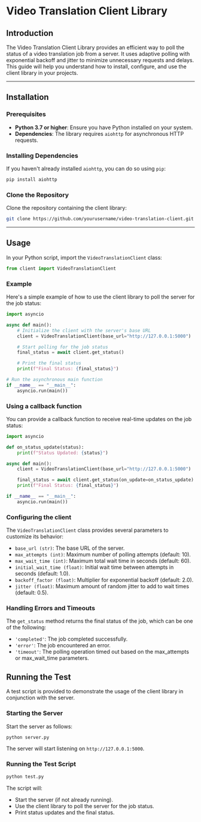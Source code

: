 # Video Translation Client Library

## Introduction

The Video Translation Client Library provides an efficient way to poll the status of a video translation job from a server. It uses adaptive polling with exponential backoff and jitter to minimize unnecessary requests and delays. This guide will help you understand how to install, configure, and use the client library in your projects.

---

## Installation

### Prerequisites

- **Python 3.7 or higher**: Ensure you have Python installed on your system.
- **Dependencies**: The library requires `aiohttp` for asynchronous HTTP requests.

### Installing Dependencies

If you haven't already installed `aiohttp`, you can do so using `pip`:

```bash
pip install aiohttp
```

### Clone the Repository

Clone the repository containing the client library:

```bash
git clone https://github.com/yourusername/video-translation-client.git
```

---

## Usage

In your Python script, import the `VideoTranslationClient` class:

```python
from client import VideoTranslationClient
```

### Example

Here's a simple example of how to use the client library to poll the server for the job status:

```python
import asyncio

async def main():
    # Initialize the client with the server's base URL
    client = VideoTranslationClient(base_url="http://127.0.0.1:5000")

    # Start polling for the job status
    final_status = await client.get_status()

    # Print the final status
    print(f"Final Status: {final_status}")

# Run the asynchronous main function
if __name__ == "__main__":
    asyncio.run(main())
```

### Using a callback function

You can provide a callback function to receive real-time updates on the job status:

```python
import asyncio

def on_status_update(status):
    print(f"Status Updated: {status}")

async def main():
    client = VideoTranslationClient(base_url="http://127.0.0.1:5000")

    final_status = await client.get_status(on_update=on_status_update)
    print(f"Final Status: {final_status}")

if __name__ == "__main__":
    asyncio.run(main())
```

### Configuring the client 

The `VideoTranslationClient` class provides several parameters to customize its behavior:

- `base_url (str)`: The base URL of the server.
- `max_attempts (int)`: Maximum number of polling attempts (default: 10).
- `max_wait_time (int)`: Maximum total wait time in seconds (default: 60).
- `initial_wait_time (float)`: Initial wait time between attempts in seconds (default: 1.0).
- `backoff_factor (float)`: Multiplier for exponential backoff (default: 2.0).
- `jitter (float)`: Maximum amount of random jitter to add to wait times (default: 0.5).

### Handling Errors and Timeouts

The `get_status` method returns the final status of the job, which can be one of the following:

- `'completed'`: The job completed successfully.
- `'error'`: The job encountered an error.
- `'timeout'`: The polling operation timed out based on the max_attempts or max_wait_time parameters.

## Running the Test

A test script is provided to demonstrate the usage of the client library in conjunction with the server.

### Starting the Server

Start the server as follows: 

```bash
python server.py
```

The server will start listening on `http://127.0.0.1:5000`.

### Running the Test Script

```bash
python test.py
```

The script will:

- Start the server (if not already running).
- Use the client library to poll the server for the job status.
- Print status updates and the final status.

  
